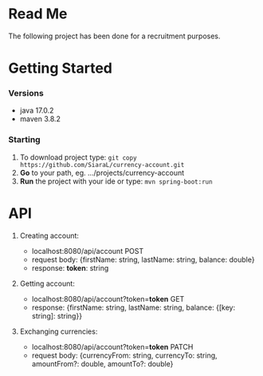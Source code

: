 # Read Me

The following project has been done for a recruitment purposes.

# Getting Started

### Versions

- java 17.0.2
- maven 3.8.2

### Starting

1. To download project type:
   ```git copy https://github.com/SiaraL/currency-account.git```
2. **Go** to your path, eg. .../projects/currency-account
3. **Run** the project with your ide or type:
   ```mvn spring-boot:run```

# API

1. Creating account:
    - localhost:8080/api/account POST
    - request body: {firstName: string, lastName: string, balance: double}
    - response: **token**: string

2. Getting account:
    - localhost:8080/api/account?token=**token** GET
    - response: {firstName: string, lastName: string, balance: {[key: string]: string}}

3. Exchanging currencies:
    - localhost:8080/api/account?token=**token** PATCH
    - request body: {currencyFrom: string, currencyTo: string, amountFrom?: double, amountTo?: double}